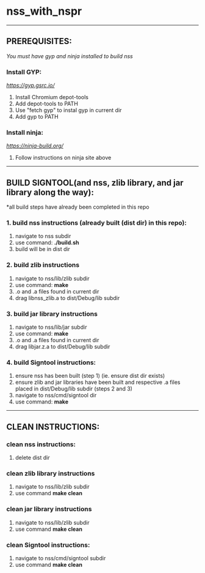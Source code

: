 # nss_with_nspr

*******************************************************************************************************

## PREREQUISITES:

*You must have gyp and ninja installed to build nss*


### Install GYP:

*https://gyp.gsrc.io/* 

1) Install Chromium depot-tools
2) Add depot-tools to PATH
3) Use "fetch gyp" to instal gyp in current dir
4) Add gyp to PATH

### Install ninja:

*https://ninja-build.org/*

1) Follow instructions on ninja site above


********************************************************************************************************
## BUILD SIGNTOOL(and nss, zlib library, and jar library along the way):
*all build steps have already been completed in this repo

### 1. build nss instructions (already built (dist dir) in this repo):
1) navigate to nss subdir
2) use command: **./build.sh**
3) build will be in dist dir

### 2. build zlib instructions
1) navigate to nss/lib/zlib subdir
2) use command: **make**
3) .o and .a files found in current dir
4) drag libnss_zlib.a to dist/Debug/lib subdir

### 3. build jar library instructions
1) navigate to nss/lib/jar subdir
2) use command: **make**
3) .o and .a files found in current dir
4) drag libjar.z.a to dist/Debug/lib subdir

### 4. build Signtool instructions:
1) ensure nss has been built (step 1) (ie. ensure dist dir exists)
2) ensure zlib and jar libraries have been built and respective .a files placed in dist/Debug/lib subdir (steps 2 and 3) 
2) navigate to nss/cmd/signtool dir
3) use command: **make**

****************************************************************************************************************************
## CLEAN INSTRUCTIONS:

### clean nss instructions:
1) delete dist dir

### clean zlib library instructions
1) navigate to nss/lib/zlib subdir
2) use command **make clean**

### clean jar library instructions
1) navigate to nss/lib/zlib subdir
2) use command **make clean**

### clean Signtool instructions:
1) navigate to nss/cmd/signtool subdir
2) use command **make clean**
